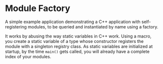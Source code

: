 Module Factory
==============

A simple example application demonstrating a C++ application with self-registering modules, to be queried and instantiated by name using a factory.

It works by abusing the way static variables in C++ work. Using a macro, you create a static variable of a type whose constructor registers the module with a singleton registry class. As static variables are initialized at startup, by the time `main()` gets called, you will already have a complete index of your modules.
